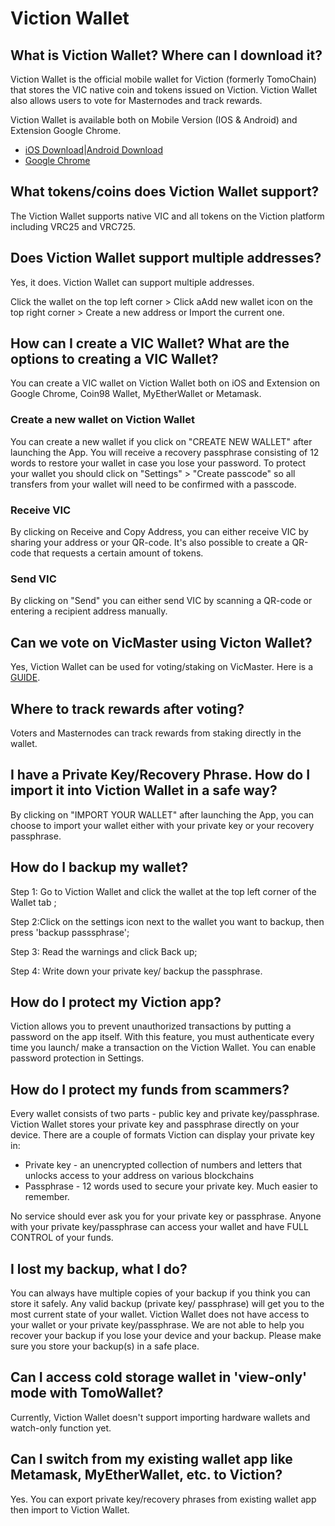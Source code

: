 # Viction Wallet

## What is Viction Wallet? Where can I download it?

Viction Wallet is the official mobile wallet for Viction (formerly TomoChain) that stores the VIC native coin and tokens issued on Viction. Viction Wallet also allows users to vote for Masternodes and track rewards.

Viction Wallet is available both on Mobile Version (IOS & Android) and Extension Google Chrome.

* [iOS Download](https://apps.apple.com/vn/app/viction-wallet-by-coin98/id1436476145?l=vi)|[Android Download](https://play.google.com/store/apps/details?id=viction.coin98.crypto.wallet)
* [Google Chrome](https://chromewebstore.google.com/detail/viction-wallet/nopnfnlbinpfoihclomelncopjiioain)

## What tokens/coins does Viction Wallet support?

The Viction Wallet supports native VIC and all tokens on the Viction platform including VRC25 and VRC725.

## Does Viction Wallet support multiple addresses?

Yes, it does. Viction Wallet can support multiple addresses.

Click the wallet on the top left corner > Click aAdd new wallet icon on the top right corner > Create a new address or Import the current one.

## How can I create a VIC Wallet? What are the options to creating a VIC Wallet?

You can create a VIC wallet on Viction Wallet both on iOS and Extension on Google Chrome, Coin98 Wallet, MyEtherWallet or Metamask.&#x20;

### Create a new wallet on Viction Wallet

You can create a new wallet if you click on "CREATE NEW WALLET" after launching the App. You will receive a recovery passphrase consisting of 12 words to restore your wallet in case you lose your password. To protect your wallet you should click on "Settings" > "Create passcode" so all transfers from your wallet will need to be confirmed with a passcode.

### Receive VIC

By clicking on Receive and Copy Address, you can either receive VIC by sharing your address or your QR-code. It's also possible to create a QR-code that requests a certain amount of tokens.

### Send VIC

By clicking on "Send" you can either send VIC by scanning a QR-code or entering a recipient address manually.

## Can we vote on VicMaster using Victon Wallet?

Yes, Viction Wallet can be used for voting/staking on VicMaster. Here is a [GUIDE](https://docs.viction.xyz/general/staking/how-to-stake-on-viction-wallet).

## Where to track rewards after voting?

Voters and Masternodes can track rewards from staking directly in the wallet.

## I have a Private Key/Recovery Phrase. How do I import it into Viction Wallet in a safe way?

By clicking on "IMPORT YOUR WALLET" after launching the App, you can choose to import your wallet either with your private key or your recovery passphrase.

## How do I backup my wallet?

Step 1: Go to Viction Wallet and click the wallet at the top left corner of the Wallet tab ;

Step 2:Click on the settings icon next to the wallet you want to backup, then press 'backup passsphrase';

Step 3: Read the warnings and click Back up;

Step 4: Write down your private key/ backup the passphrase.

## How do I protect my Viction app?

Viction allows you to prevent unauthorized transactions by putting a password on the app itself. With this feature, you must authenticate every time you launch/ make a transaction on the Viction Wallet. You can enable password protection in Settings.

## **How do I protect my funds from scammers?** <a href="#how-do-i-protect-my-funds-from-scammers" id="how-do-i-protect-my-funds-from-scammers"></a>

Every wallet consists of two parts - public key and private key/passphrase. Viction Wallet stores your private key and passphrase directly on your device. There are a couple of formats Viction can display your private key in:

* Private key - an unencrypted collection of numbers and letters that unlocks access to your address on various blockchains
* Passphrase - 12 words used to secure your private key. Much easier to remember.

No service should ever ask you for your private key or passphrase. Anyone with your private key/passphrase can access your wallet and have FULL CONTROL of your funds.

## **I lost my backup, what I do?** <a href="#i-lost-my-backup-what-i-do" id="i-lost-my-backup-what-i-do"></a>

You can always have multiple copies of your backup if you think you can store it safely. Any valid backup (private key/ passphrase) will get you to the most current state of your wallet. Viction Wallet does not have access to your wallet or your private key/passphrase. We are not able to help you recover your backup if you lose your device and your backup. Please make sure you store your backup(s) in a safe place.

## **Can I access cold storage wallet in 'view-only' mode with TomoWallet?** <a href="#can-i-access-cold-storage-wallet-in-view-only-mode-with-tomowallet" id="can-i-access-cold-storage-wallet-in-view-only-mode-with-tomowallet"></a>

Currently, Viction Wallet doesn't support importing hardware wallets and watch-only function yet. &#x20;

## **Can I switch from my existing wallet app like Metamask, MyEtherWallet, etc. to Viction?** <a href="#can-i-switch-from-my-existing-wallet-app-like-metamask-myetherwallet-etc.-to-tomowallet" id="can-i-switch-from-my-existing-wallet-app-like-metamask-myetherwallet-etc.-to-tomowallet"></a>

Yes. You can export private key/recovery phrases from existing wallet app then import to Viction Wallet.
